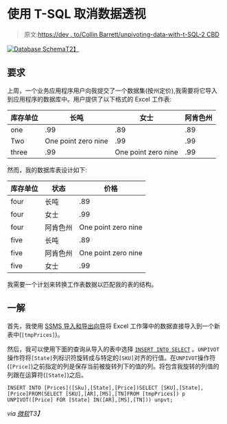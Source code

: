 # 使用 T-SQL 取消数据透视

> 原文:[https://dev . to/Collin Barrett/unpivoting-data-with-t-SQL-2 CBD](https://dev.to/collinbarrett/unpivoting-data-with-t-sql-2cbd)

[![Database Schema](../Images/316211facea21f94346f72e76d638f16.png)T2】](https://collinmbarrett.com/t-sql-unpivoting-data/)

## [](#requirement)要求

上周，一个业务应用程序用户向我提交了一个数据集(按州定价),我需要将它导入到应用程序的数据库中。用户提供了以下格式的 Excel 工作表:

| 库存单位 | 长吨 | 女士 | 阿肯色州 |
| --- | --- | --- | --- |
| one | .99 | .89 | .89 |
| Two | One point zero nine | .99 | .99 |
| three | .99 | One point zero nine | .99 |

然而，我的数据库表设计如下:

| 库存单位 | 状态 | 价格 |
| --- | --- | --- |
| four | 长吨 | .89 |
| four | 女士 | .99 |
| four | 阿肯色州 | One point zero nine |
| five | 长吨 | .89 |
| five | 阿肯色州 | One point zero nine |
| five | 女士 | .99 |

我需要一个计划来转换工作表数据以匹配我的表的结构。

## [](#a-solution)一解

首先，我使用 [SSMS 导入和导出向导](https://docs.microsoft.com/en-us/sql/integration-services/import-export-data/import-and-export-data-with-the-sql-server-import-and-export-wizard)将 Excel 工作簿中的数据直接导入到一个新表中(`[tmpPrices]`)。

然后，我可以使用下面的查询从导入的表中选择 [`INSERT INTO SELECT`](https://www.w3schools.com/sql/sql_insert_into_select.asp) 。`UNPIVOT`操作符将`[State]`列标识符旋转成与特定的`[SKU]`对齐的行值。在`UNPIVOT`操作符(`[Price]`)之前指定的列是保存当前被旋转列下的值的列。将包含我旋转的列值的列跟在运算符(`[State]`)之后。

```
INSERT INTO [Prices]([Sku],[State],[Price])SELECT [SKU],[State],[Price]FROM(SELECT [SKU],[AR],[MS],[TN]FROM [tmpPrices]) p UNPIVOT([Price] FOR [State] IN([AR],[MS],[TN])) unpvt; 
```

*via [微软](https://docs.microsoft.com/en-us/previous-versions/sql/sql-server-2008-r2/ms177410(v=sql.105))T3】*